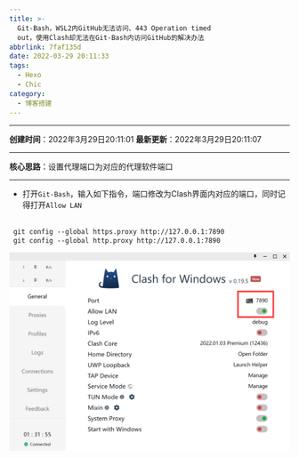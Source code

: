 ```yaml
---
title: >-
  Git-Bash，WSL2内GitHub无法访问、443 Operation timed
  out，使用Clash却无法在Git-Bash内访问GitHub的解决办法
abbrlink: 7faf135d
date: 2022-03-29 20:11:33
tags:
  - Hexo
  - Chic
category:
  - 博客搭建
---
```


---


**创建时间**：2022年3月29日20:11:01
**最新更新**：2022年3月29日20:11:07


---

**核心思路**：设置代理端口为对应的代理软件端口

---

* 打开`Git-Bash`，输入如下指令，端口修改为Clash界面内对应的端口，同时记得打开`Allow LAN`

```Git

 git config --global https.proxy http://127.0.0.1:7890
 git config --global http.proxy http://127.0.0.1:7890

```

![image-20220329201203592](Git-Bash，WSL2内GitHub无法访问、443-Operation-timed-out，使用Clash却无法在Git-Bash内访问GitHub的解决办法/image-20220329201203592.png)
